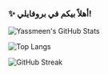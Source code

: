 ### ✨ أهلاً بيكم في بروفايلي!

![Yassmeen's GitHub Stats](https://github-readme-stats.vercel.app/api?username=yassmeensamy&show_icons=true&count_private=true&include_all_commits=true&theme=tokyonight)

![Top Langs](https://github-readme-stats.vercel.app/api/top-langs/?username=yassmeensamy&layout=compact&theme=tokyonight)

![GitHub Streak](https://github-readme-streak-stats.herokuapp.com/?user=yassmeensamy&theme=tokyonight)
